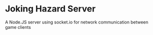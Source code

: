 # Joking Hazard Server

A Node.JS server using socket.io for network communication between game clients

